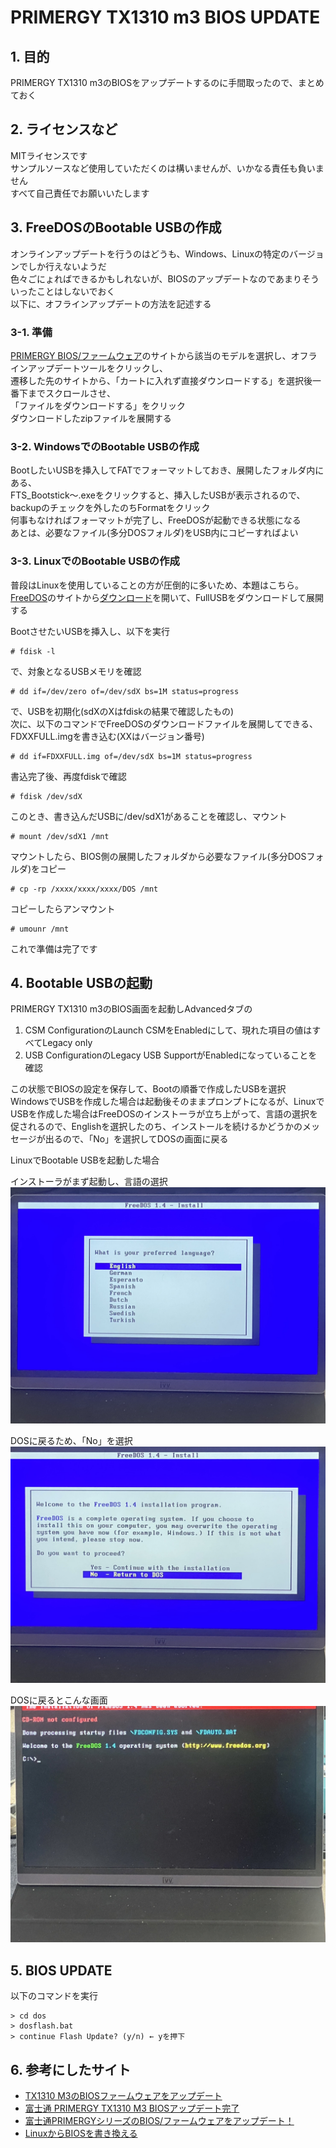 # PRIMERGY TX1310 m3 BIOS UPDATE

## 1. 目的

PRIMERGY TX1310 m3のBIOSをアップデートするのに手間取ったので、まとめておく

## 2. ライセンスなど

MITライセンスです  
サンプルソースなど使用していただくのは構いませんが、いかなる責任も負いません  
すべて自己責任でお願いいたします

## 3. FreeDOSのBootable USBの作成

オンラインアップデートを行うのはどうも、Windows、Linuxの特定のバージョンでしか行えないようだ  
色々ごにょればできるかもしれないが、BIOSのアップデートなのであまりそういったことはしないでおく  
以下に、オフラインアップデートの方法を記述する

### 3-1. 準備

[PRIMERGY BIOS/ファームウェア](https://jp.fujitsu.com/platform/server/primergy/bios/)のサイトから該当のモデルを選択し、オフラインアップデートツールをクリックし、  
遷移した先のサイトから、「カートに入れず直接ダウンロードする」を選択後一番下までスクロールさせ、  
「ファイルをダウンロードする」をクリック  
ダウンロードしたzipファイルを展開する  

### 3-2. WindowsでのBootable USBの作成

BootしたいUSBを挿入してFATでフォーマットしておき、展開したフォルダ内にある、  
FTS_Bootstick〜.exeをクリックすると、挿入したUSBが表示されるので、backupのチェックを外したのちFormatをクリック  
何事もなければフォーマットが完了し、FreeDOSが起動できる状態になる  
あとは、必要なファイル(多分DOSフォルダ)をUSB内にコピーすればよい

### 3-3. LinuxでのBootable USBの作成

普段はLinuxを使用していることの方が圧倒的に多いため、本題はこちら。  
[FreeDOS](https://www.freedos.org)のサイトから[ダウンロード](https://www.freedos.org/download)を開いて、FullUSBをダウンロードして展開する  

BootさせたいUSBを挿入し、以下を実行
```
# fdisk -l
```
で、対象となるUSBメモリを確認
```
# dd if=/dev/zero of=/dev/sdX bs=1M status=progress
```
で、USBを初期化(sdXのXはfdiskの結果で確認したもの)  
次に、以下のコマンドでFreeDOSのダウンロードファイルを展開してできる、FDXXFULL.imgを書き込む(XXはバージョン番号)
```
# dd if=FDXXFULL.img of=/dev/sdX bs=1M status=progress
```
書込完了後、再度fdiskで確認
```
# fdisk /dev/sdX
```
このとき、書き込んだUSBに/dev/sdX1があることを確認し、マウント
```
# mount /dev/sdX1 /mnt
```
マウントしたら、BIOS側の展開したフォルダから必要なファイル(多分DOSフォルダ)をコピー
```
# cp -rp /xxxx/xxxx/xxxx/DOS /mnt
```
コピーしたらアンマウント
```
# umounr /mnt
```
これで準備は完了です

## 4. Bootable USBの起動

PRIMERGY TX1310 m3のBIOS画面を起動しAdvancedタブの  
1. CSM ConfigurationのLaunch CSMをEnabledにして、現れた項目の値はすべてLegacy only
2. USB ConfigurationのLegacy USB SupportがEnabledになっていることを確認

この状態でBIOSの設定を保存して、Bootの順番で作成したUSBを選択  
WindowsでUSBを作成した場合は起動後そのままプロンプトになるが、LinuxでUSBを作成した場合はFreeDOSのインストーラが立ち上がって、言語の選択を促されるので、Englishを選択したのち、インストールを続けるかどうかのメッセージが出るので、「No」を選択してDOSの画面に戻る

LinuxでBootable USBを起動した場合

インストーラがまず起動し、言語の選択
![Installer](img/01.jpg)

DOSに戻るため、「No」を選択
![Select Language](img/02.jpg)

DOSに戻るとこんな画面
![Select Language](img/03.jpg)

## 5. BIOS UPDATE

以下のコマンドを実行
```dos
> cd dos
> dosflash.bat
> continue Flash Update? (y/n) ← yを押下
```

## 6. 参考にしたサイト

* [TX1310 M3のBIOSファームウェアをアップデート](https://paso.iroiro.jp/item/229.html)
* [富士通 PRIMERGY TX1310 M3 BIOSアップデート完了](https://www.024m2.com/article/201905article_7.html)
* [富士通PRIMERGYシリーズのBIOS/ファームウェアをアップデート！](https://minory.org/primergy-bios-update.html)
* [LinuxからBIOSを書き換える](https://wiki.archlinux.jp/index.php/Linux_%E3%81%8B%E3%82%89_BIOS_%E3%82%92%E6%9B%B8%E3%81%8D%E6%8F%9B%E3%81%88%E3%82%8B)